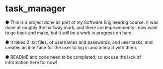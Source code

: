 # task_manager

● This is a project done as part of my Software Engineering course. It was done at roughly the halfway mark, and there are improvements I now want to go back and make, 
but it will be a work in progress on here.

● It takes 2 .txt files, of usernames and passwords, and user tasks, and creates an interface for the user to log in and interact with them.

● README and code need to be completed, so excuse the lack of information here for now!

